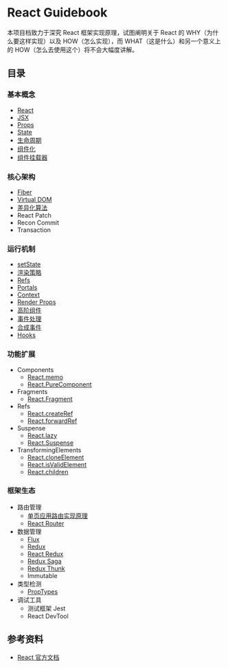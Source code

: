 # React Guidebook

本项目档致力于深究 React 框架实现原理，试图阐明关于 React 的 WHY（为什么要这样实现）以及 HOW（怎么实现），而 WHAT（这是什么）和另一个意义上的 HOW（怎么去使用这个）将不会大幅度讲解。

## 目录

### 基本概念

- [React](concept/react.md)
- [JSX](concept/jsx.md)
- [Props](concept/props.md)
- [State](concept/state.md)
- [生命周期](concept/lifecycle.md)
- [组件化](concept/component.md)
- [组件挂载器](concept/react-dom.md)

### 核心架构

- [Fiber](core/fiber.md)
- [Virtual DOM](core/virtual-dom.md)
- [差异化算法](core/diffing-algorithm.md)
- React Patch
- Recon Commit
- Transaction

### 运行机制

- [setState](mechanism/set-state.md)
- [渲染策略](mechanism/render.md)
- [Refs](mechanism/refs.md)
- [Portals](mechanism/portals.md)
- [Context](mechanism/context.md)
- [Render Props](mechanism/render-props.md)
- [高阶组件](mechanism/high-order-component.md)
- [事件处理](mechanism/handling-events.md)
- [合成事件](mechanism/synthetic-event.md)
- [Hooks](mechanism/hooks.md)

### 功能扩展

- Components
  - [React.memo](feature/memo.md)
  - [React.PureComponent](feature/pure-component.md)
- Fragments
  - [React.Fragment](feature/fragment.md)
- Refs
  - [React.createRef](feature/create-ref.md)
  - [React.forwardRef](feature/forward-ref.md)
- Suspense
  - [React.lazy](feature/lazy.md)
  - [React.Suspense](feature/suspense.md)
- TransformingElements
  - [React.cloneElement](feature/clone-element.md)
  - [React.isValidElement](feature/is-valid-element.md)
  - [React.children](feature/children.md)

### 框架生态

- 路由管理
  - [单页应用路由实现原理](ecosystem/routing/spa-routing.md)
  - [React Router](ecosystem/routing/react-router.md)
- 数据管理
  - [Flux](ecosystem/redux/flux.md)
  - [Redux](ecosystem/redux/redux.md)
  - [React Redux](ecosystem/redux/react-redux.md)
  - [Redux Saga](ecosystem/redux/redux-saga.md)
  - [Redux Thunk](ecosystem/redux/redux-thunk.md)
  - Immutable
- 类型检测
  - [PropTypes](ecosystem/type/prop-types.md)
- 调试工具
  - 测试框架 Jest
  - React DevTool

## 参考资料

- [React 官方文档](https://reactjs.org/)
